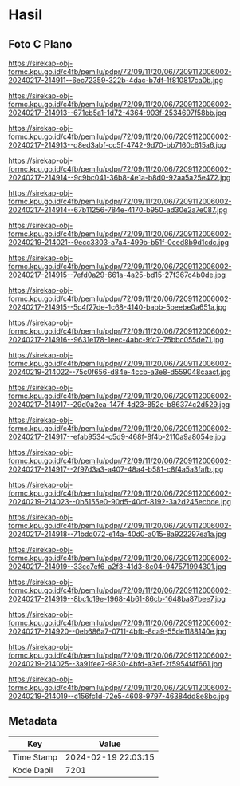 # Hasil

## Foto C Plano

https://sirekap-obj-formc.kpu.go.id/c4fb/pemilu/pdpr/72/09/11/20/06/7209112006002-20240217-214911--6ec72359-322b-4dac-b7df-1f810817ca0b.jpg

https://sirekap-obj-formc.kpu.go.id/c4fb/pemilu/pdpr/72/09/11/20/06/7209112006002-20240217-214913--671eb5a1-1d72-4364-903f-2534697f58bb.jpg

https://sirekap-obj-formc.kpu.go.id/c4fb/pemilu/pdpr/72/09/11/20/06/7209112006002-20240217-214913--d8ed3abf-cc5f-4742-9d70-bb7160c615a6.jpg

https://sirekap-obj-formc.kpu.go.id/c4fb/pemilu/pdpr/72/09/11/20/06/7209112006002-20240217-214914--9c9bc041-36b8-4e1a-b8d0-92aa5a25e472.jpg

https://sirekap-obj-formc.kpu.go.id/c4fb/pemilu/pdpr/72/09/11/20/06/7209112006002-20240217-214914--67b11256-784e-4170-b950-ad30e2a7e087.jpg

https://sirekap-obj-formc.kpu.go.id/c4fb/pemilu/pdpr/72/09/11/20/06/7209112006002-20240219-214021--9ecc3303-a7a4-499b-b51f-0ced8b9d1cdc.jpg

https://sirekap-obj-formc.kpu.go.id/c4fb/pemilu/pdpr/72/09/11/20/06/7209112006002-20240217-214915--7efd0a29-661a-4a25-bd15-27f367c4b0de.jpg

https://sirekap-obj-formc.kpu.go.id/c4fb/pemilu/pdpr/72/09/11/20/06/7209112006002-20240217-214915--5c4f27de-1c68-4140-babb-5beebe0a651a.jpg

https://sirekap-obj-formc.kpu.go.id/c4fb/pemilu/pdpr/72/09/11/20/06/7209112006002-20240217-214916--9631e178-1eec-4abc-9fc7-75bbc055de71.jpg

https://sirekap-obj-formc.kpu.go.id/c4fb/pemilu/pdpr/72/09/11/20/06/7209112006002-20240219-214022--75c0f656-d84e-4ccb-a3e8-d559048caacf.jpg

https://sirekap-obj-formc.kpu.go.id/c4fb/pemilu/pdpr/72/09/11/20/06/7209112006002-20240217-214917--29d0a2ea-147f-4d23-852e-b86374c2d529.jpg

https://sirekap-obj-formc.kpu.go.id/c4fb/pemilu/pdpr/72/09/11/20/06/7209112006002-20240217-214917--efab9534-c5d9-468f-8f4b-2110a9a8054e.jpg

https://sirekap-obj-formc.kpu.go.id/c4fb/pemilu/pdpr/72/09/11/20/06/7209112006002-20240217-214917--2f97d3a3-a407-48a4-b581-c8f4a5a3fafb.jpg

https://sirekap-obj-formc.kpu.go.id/c4fb/pemilu/pdpr/72/09/11/20/06/7209112006002-20240219-214023--0b5155e0-90d5-40cf-8192-3a2d245ecbde.jpg

https://sirekap-obj-formc.kpu.go.id/c4fb/pemilu/pdpr/72/09/11/20/06/7209112006002-20240217-214918--71bdd072-e14a-40d0-a015-8a922297ea1a.jpg

https://sirekap-obj-formc.kpu.go.id/c4fb/pemilu/pdpr/72/09/11/20/06/7209112006002-20240217-214919--33cc7ef6-a2f3-41d3-8c04-947571994301.jpg

https://sirekap-obj-formc.kpu.go.id/c4fb/pemilu/pdpr/72/09/11/20/06/7209112006002-20240217-214919--8bc1c19e-1968-4b61-86cb-1648ba87bee7.jpg

https://sirekap-obj-formc.kpu.go.id/c4fb/pemilu/pdpr/72/09/11/20/06/7209112006002-20240217-214920--0eb686a7-0711-4bfb-8ca9-55de1188140e.jpg

https://sirekap-obj-formc.kpu.go.id/c4fb/pemilu/pdpr/72/09/11/20/06/7209112006002-20240219-214025--3a91fee7-9830-4bfd-a3ef-2f5954f4f661.jpg

https://sirekap-obj-formc.kpu.go.id/c4fb/pemilu/pdpr/72/09/11/20/06/7209112006002-20240219-214019--c156fc1d-72e5-4608-9797-46384dd8e8bc.jpg


## Metadata

| Key        | Value               |
| ---------- | ------------------- |
| Time Stamp | 2024-02-19 22:03:15 |
| Kode Dapil | 7201                |




